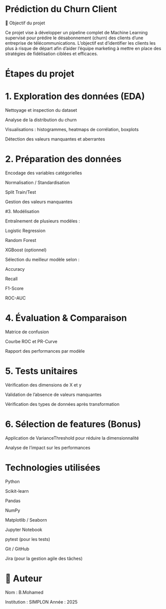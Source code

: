 # Prédiction du Churn Client


🎯 Objectif du projet

Ce projet vise à développer un pipeline complet de Machine Learning supervisé pour prédire le désabonnement (churn) des clients d’une entreprise de télécommunications.
L’objectif est d’identifier les clients les plus à risque de départ afin d’aider l’équipe marketing à mettre en place des stratégies de fidélisation ciblées et efficaces.


# Étapes du projet
# 1. Exploration des données (EDA)

Nettoyage et inspection du dataset

Analyse de la distribution du churn

Visualisations : histogrammes, heatmaps de corrélation, boxplots

Détection des valeurs manquantes et aberrantes

# 2. Préparation des données

Encodage des variables catégorielles

Normalisation / Standardisation

Split Train/Test

Gestion des valeurs manquantes

#3. Modélisation

Entraînement de plusieurs modèles :

Logistic Regression

Random Forest

XGBoost (optionnel)

Sélection du meilleur modèle selon :

Accuracy

Recall

F1-Score

ROC-AUC

# 4. Évaluation & Comparaison

Matrice de confusion

Courbe ROC et PR-Curve

Rapport des performances par modèle

# 5. Tests unitaires

Vérification des dimensions de X et y

Validation de l’absence de valeurs manquantes

Vérification des types de données après transformation

# 6. Sélection de features (Bonus)

Application de VarianceThreshold pour réduire la dimensionnalité

Analyse de l’impact sur les performances

# Technologies utilisées

Python 

Scikit-learn

Pandas

NumPy

Matplotlib / Seaborn

Jupyter Notebook

pytest (pour les tests)

Git / GitHub

Jira (pour la gestion agile des tâches)

# 🧾 Auteur

Nom : B.Mohamed

Institution : SIMPLON
Année : 2025
